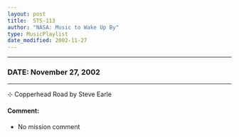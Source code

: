 ```yaml
---
layout: post
title:  STS-113
author: "NASA: Music to Wake Up By"
type: MusicPlaylist
date_modified: 2002-11-27
---
```


----
### DATE: November 27, 2002
----
⊹ Copperhead Road by Steve Earle

#### Comment:
* No mission comment

